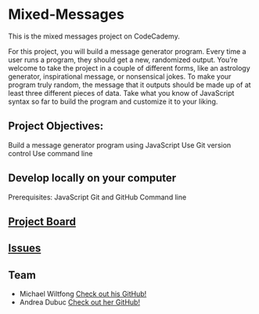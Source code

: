 # Mixed-Messages
This is the mixed messages project on CodeCademy.

For this project, you will build a message generator program. Every time a user runs a program, they should get a new, randomized output. You’re welcome to take the project in a couple of different forms, like an astrology generator, inspirational message, or nonsensical jokes. To make your program truly random, the message that it outputs should be made up of at least three different pieces of data. Take what you know of JavaScript syntax so far to build the program and customize it to your liking.

## Project Objectives:
Build a message generator program using JavaScript
Use Git version control
Use command line
## Develop locally on your computer
Prerequisites:
JavaScript
Git and GitHub
Command line

## [Project Board](https://github.com/mdwiltfong/Mixed-Messages/projects/1)


## [Issues](https://github.com/mdwiltfong/Mixed-Messages/issues)

## Team
- Michael Wiltfong [Check out his GitHub!](github.com/mdwiltfong)
- Andrea Dubuc [Check out her GitHub!](github.com/AndreaDubuc)
